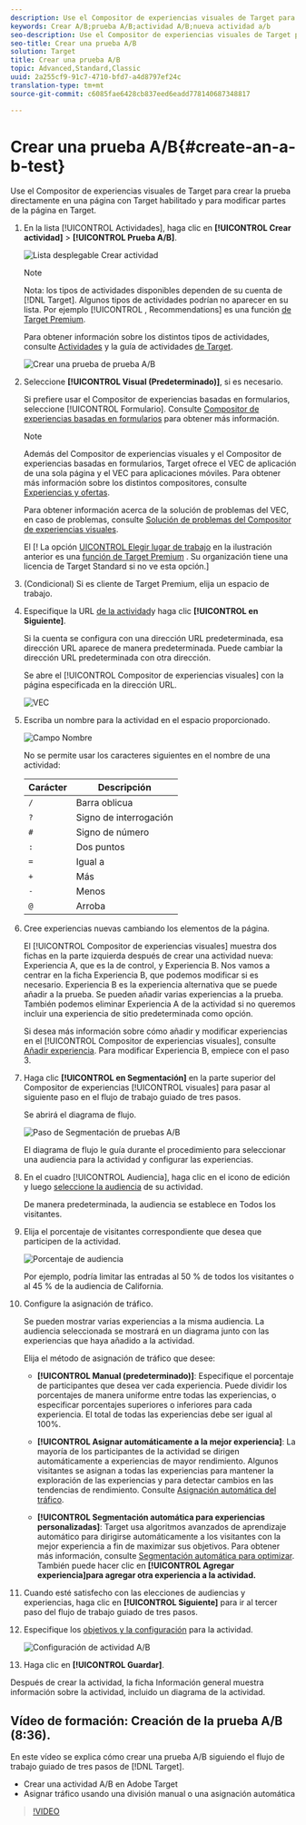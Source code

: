 ```yaml
---
description: Use el Compositor de experiencias visuales de Target para crear la prueba directamente en una página con Target habilitado y para modificar partes de la página en Target.
keywords: Crear A/B;prueba A/B;actividad A/B;nueva actividad a/b
seo-description: Use el Compositor de experiencias visuales de Target para crear la prueba directamente en una página con Target habilitado y para modificar partes de la página en Target.
seo-title: Crear una prueba A/B
solution: Target
title: Crear una prueba A/B
topic: Advanced,Standard,Classic
uuid: 2a255cf9-91c7-4710-bfd7-a4d8797ef24c
translation-type: tm+mt
source-git-commit: c6085fae6428cb837eed6eadd778140687348817

---
```



# Crear una prueba A/B{#create-an-a-b-test}

Use el Compositor de experiencias visuales de Target para crear la prueba directamente en una página con Target habilitado y para modificar partes de la página en Target.

1. En la lista [!UICONTROL Actividades], haga clic en **[!UICONTROL Crear actividad]** &gt; **[!UICONTROL Prueba A/B]**.

   ![Lista desplegable Crear actividad](/help/c-activities/t-test-ab/t-test-create-ab/assets/ab_select-new.png)

   >[!NOTE]
   >
   >Nota: los tipos de actividades disponibles dependen de su cuenta de [!DNL Target]. Algunos tipos de actividades podrían no aparecer en su lista. Por ejemplo [!UICONTROL , Recommendations] es una función [de Target Premium](/help/c-intro/intro.md#premium).
   >
   >Para obtener información sobre los distintos tipos de actividades, consulte [Actividades](../../../c-activities/activities.md#concept_D317A95A1AB54674BA7AB65C7985BA03) y la guía de actividades [de Target](/help/c-activities/target-activities-guide.md).

   ![Crear una prueba de prueba A/B](/help/c-activities/t-test-ab/t-test-create-ab/assets/create-ab.png)

1. Seleccione **[!UICONTROL Visual (Predeterminado)]**, si es necesario.

   Si prefiere usar el Compositor de experiencias basadas en formularios, seleccione [!UICONTROL Formulario]. Consulte [Compositor de experiencias basadas en formularios](/help/c-experiences/form-experience-composer.md) para obtener más información.

   >[!NOTE]
   >
   >Además del Compositor de experiencias visuales y el Compositor de experiencias basadas en formularios, Target ofrece el VEC de aplicación de una sola página y el VEC para aplicaciones móviles. Para obtener más información sobre los distintos compositores, consulte [Experiencias y ofertas](/help/c-experiences/experiences.md).
   >
   >Para obtener información acerca de la solución de problemas del VEC, en caso de problemas, consulte [Solución de problemas del Compositor de experiencias visuales](/help/c-experiences/c-visual-experience-composer/r-troubleshoot-composer/troubleshoot-composer.md).
   >
   >El [! La opción [UICONTROL Elegir lugar de trabajo](/help/administrating-target/c-user-management/property-channel/property-channel.md) en la ilustración anterior es una [función de Target Premium](/help/c-intro/intro.md) . Su organización tiene una licencia de Target Standard si no ve esta opción.]

1. (Condicional) Si es cliente de Target Premium, elija un espacio de trabajo.

1. Especifique la URL [de la actividad](../../../c-activities/t-test-ab/t-test-create-ab/ab-activity-url.md#concept_D28549AAA0A14E3BB5F05F32BE8ABC90)y haga clic **[!UICONTROL en Siguiente]**.

   Si la cuenta se configura con una dirección URL predeterminada, esa dirección URL aparece de manera predeterminada. Puede cambiar la dirección URL predeterminada con otra dirección.

   Se abre el [!UICONTROL Compositor de experiencias visuales] con la página especificada en la dirección URL.

   ![VEC](/help/c-activities/t-test-ab/t-test-create-ab/assets/vec-new.png)

1. Escriba un nombre para la actividad en el espacio proporcionado.

   ![Campo Nombre](/help/c-activities/t-test-ab/t-test-create-ab/assets/ab_newname-new.png)

   No se permite usar los caracteres siguientes en el nombre de una actividad:

   | Carácter | Descripción |
   |--- |--- |
   | `/` | Barra oblicua |
   | `?` | Signo de interrogación |
   | `#` | Signo de número |
   | `:` | Dos puntos |
   | `=` | Igual a |
   | `+` | Más |
   | `-` | Menos |
   | `@` | Arroba |

1. Cree experiencias nuevas cambiando los elementos de la página.

   El [!UICONTROL Compositor de experiencias visuales] muestra dos fichas en la parte izquierda después de crear una actividad nueva: Experiencia A, que es la de control, y Experiencia B. Nos vamos a centrar en la ficha Experiencia B, que podemos modificar si es necesario. Experiencia B es la experiencia alternativa que se puede añadir a la prueba. Se pueden añadir varias experiencias a la prueba. También podemos eliminar Experiencia A de la actividad si no queremos incluir una experiencia de sitio predeterminada como opción.

   Si desea más información sobre cómo añadir y modificar experiencias en el [!UICONTROL Compositor de experiencias visuales], consulte  [Añadir experiencia](../../../c-activities/t-test-ab/t-test-create-ab/ab-add-experience.md#task_454646F2895242D3B92DC395A0CE1A00). Para modificar Experiencia B, empiece con el paso 3.

1. Haga clic **[!UICONTROL en Segmentación]** en la parte superior del Compositor de experiencias [!UICONTROL visuales] para pasar al siguiente paso en el flujo de trabajo guiado de tres pasos.

   Se abrirá el diagrama de flujo.

   ![Paso de Segmentación de pruebas A/B](/help/c-activities/t-test-ab/t-test-create-ab/assets/ab_flow-new.png)

   El diagrama de flujo le guía durante el procedimiento para seleccionar una audiencia para la actividad y configurar las experiencias.
1. En el cuadro [!UICONTROL Audiencia], haga clic en el icono de edición y luego [seleccione la audiencia](../../../c-activities/t-test-ab/t-test-create-ab/ab-audience.md#concept_A268236C1224451DB7844BF67F41A087) de su actividad.

   De manera predeterminada, la audiencia se establece en Todos los visitantes.

1. Elija el porcentaje de visitantes correspondiente que desea que participen de la actividad.

   ![Porcentaje de audiencia](/help/c-activities/t-test-ab/t-test-create-ab/assets/audperc-new.png)

   Por ejemplo, podría limitar las entradas al 50 % de todos los visitantes o al 45 % de la audiencia de California.

1. Configure la asignación de tráfico.

   Se pueden mostrar varias experiencias a la misma audiencia. La audiencia seleccionada se mostrará en un diagrama junto con las experiencias que haya añadido a la actividad.

   Elija el método de asignación de tráfico que desee:

   * **[!UICONTROL Manual (predeterminado)]**: Especifique el porcentaje de participantes que desea ver cada experiencia. Puede dividir los porcentajes de manera uniforme entre todas las experiencias, o especificar porcentajes superiores o inferiores para cada experiencia. El total de todas las experiencias debe ser igual al 100%.

   * **[!UICONTROL Asignar automáticamente a la mejor experiencia]**: La mayoría de los participantes de la actividad se dirigen automáticamente a experiencias de mayor rendimiento. Algunos visitantes se asignan a todas las experiencias para mantener la exploración de las experiencias y para detectar cambios en las tendencias de rendimiento. Consulte [Asignación automática del tráfico](../../../c-activities/automated-traffic-allocation/automated-traffic-allocation.md#concept_A1407678796B4C569E94CBA8A9F7F5D4).

   * **[!UICONTROL Segmentación automática para experiencias personalizadas]**: Target usa algoritmos avanzados de aprendizaje automático para dirigirse automáticamente a los visitantes con la mejor experiencia a fin de maximizar sus objetivos. Para obtener más información, consulte [Segmentación automática para optimizar](../../../c-activities/auto-target-to-optimize.md#concept_67779E5B7F67427A97D7EA2A6FB919B3).
   También puede hacer clic en **[!UICONTROL Agregar experiencia]para agregar otra experiencia a la actividad.**

1. Cuando esté satisfecho con las elecciones de audiencias y experiencias, haga clic en **[!UICONTROL Siguiente]** para ir al tercer paso del flujo de trabajo guiado de tres pasos.

1. Especifique los [objetivos y la configuración](../../../c-activities/t-test-ab/t-test-create-ab/ab-goals-and-settings.md#reference_B25389FD6F3A4989801E740364B089CC) para la actividad.

   ![Configuración de actividad A/B](/help/c-activities/t-test-ab/t-test-create-ab/assets/ab_settings-new.png)

1. Haga clic en **[!UICONTROL Guardar]**.

Después de crear la actividad, la ficha Información general muestra información sobre la actividad, incluido un diagrama de la actividad.

## Vídeo de formación: Creación de la prueba A/B (8:36).

En este vídeo se explica cómo crear una prueba A/B siguiendo el flujo de trabajo guiado de tres pasos de [!DNL Target].

* Crear una actividad A/B en Adobe Target
* Asignar tráfico usando una división manual o una asignación automática

>[!VIDEO](https://video.tv.adobe.com/v/17391?captions=spa)
